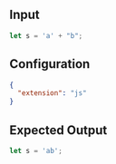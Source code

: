 
## Input
```javascript input
let s = 'a' + "b";
```

## Configuration
```json configuration
{
  "extension": "js"
}
```

## Expected Output
```javascript expected output
let s = 'ab';
```
